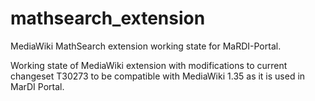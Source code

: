 # mathsearch_extension
MediaWiki MathSearch extension working state for MaRDI-Portal. 

Working state of MediaWiki extension with modifications to current changeset T30273 to be compatible with MediaWiki 1.35 as it is used in MarDI Portal. 
